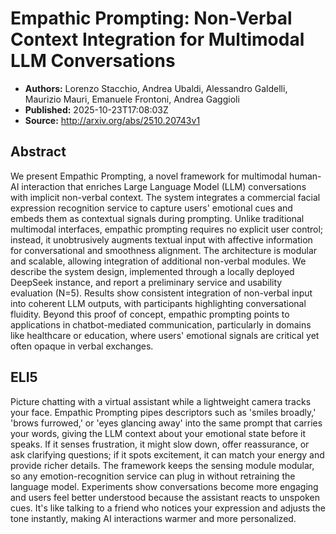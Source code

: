 # Empathic Prompting: Non-Verbal Context Integration for Multimodal LLM Conversations

- **Authors:** Lorenzo Stacchio, Andrea Ubaldi, Alessandro Galdelli, Maurizio Mauri, Emanuele Frontoni, Andrea Gaggioli
- **Published:** 2025-10-23T17:08:03Z
- **Source:** http://arxiv.org/abs/2510.20743v1

## Abstract
We present Empathic Prompting, a novel framework for multimodal human-AI
interaction that enriches Large Language Model (LLM) conversations with
implicit non-verbal context. The system integrates a commercial facial
expression recognition service to capture users' emotional cues and embeds them
as contextual signals during prompting. Unlike traditional multimodal
interfaces, empathic prompting requires no explicit user control; instead, it
unobtrusively augments textual input with affective information for
conversational and smoothness alignment. The architecture is modular and
scalable, allowing integration of additional non-verbal modules. We describe
the system design, implemented through a locally deployed DeepSeek instance,
and report a preliminary service and usability evaluation (N=5). Results show
consistent integration of non-verbal input into coherent LLM outputs, with
participants highlighting conversational fluidity. Beyond this proof of
concept, empathic prompting points to applications in chatbot-mediated
communication, particularly in domains like healthcare or education, where
users' emotional signals are critical yet often opaque in verbal exchanges.

## ELI5
Picture chatting with a virtual assistant while a lightweight camera tracks your face. Empathic Prompting pipes descriptors such as 'smiles broadly,' 'brows furrowed,' or 'eyes glancing away' into the same prompt that carries your words, giving the LLM context about your emotional state before it speaks. If it senses frustration, it might slow down, offer reassurance, or ask clarifying questions; if it spots excitement, it can match your energy and provide richer details. The framework keeps the sensing module modular, so any emotion-recognition service can plug in without retraining the language model. Experiments show conversations become more engaging and users feel better understood because the assistant reacts to unspoken cues. It's like talking to a friend who notices your expression and adjusts the tone instantly, making AI interactions warmer and more personalized.
